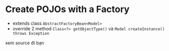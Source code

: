 # Create POJOs with a Factory

- extends class `AbstractFactoryBean<Model>`
- override 2 method `Class<?> getObjectType()` và `Model createInstance() throws Exception`

xem source đi bạn
